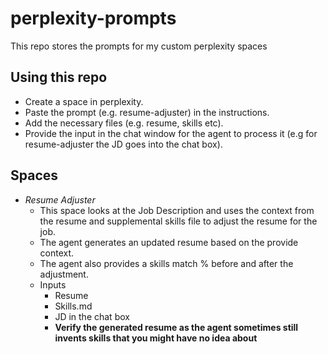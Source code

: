 # perplexity-prompts

This repo stores the prompts for my custom perplexity spaces

## Using this repo

* Create a space in perplexity.
* Paste the prompt (e.g. resume-adjuster) in the instructions.
* Add the necessary files (e.g. resume, skills etc).
* Provide the input in the chat window for the agent to process it (e.g for resume-adjuster the JD goes into the chat box).

## Spaces

* *Resume Adjuster*
  * This space looks at the Job Description and uses the context from the resume and supplemental skills file to adjust the resume for the job. 
  * The agent generates an updated resume based on the provide context.
  * The agent also provides a skills match % before and after the adjustment.
  * Inputs
    * Resume
    * Skills.md
    * JD in the chat box
    * **Verify the generated resume as the agent sometimes still invents skills that you might have no idea about**
